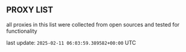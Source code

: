 ## PROXY LIST

all proxies in this list were collected from open sources and tested for functionality

last update: `2025-02-11 06:03:59.389582+00:00` UTC